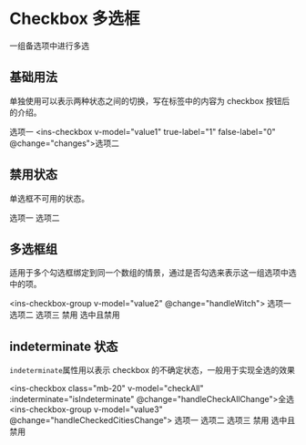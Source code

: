 # Checkbox 多选框

一组备选项中进行多选

## 基础用法

单独使用可以表示两种状态之间的切换，写在标签中的内容为 checkbox 按钮后的介绍。

<ins-checkbox v-model="value">选项一</ins-checkbox>
<ins-checkbox v-model="value1" true-label="1" false-label="0" @change="changes">选项二</ins-checkbox>

## 禁用状态

单选框不可用的状态。

<ins-checkbox v-model="value" disabled>选项一</ins-checkbox>
<ins-checkbox v-model="value1" disabled>选项二</ins-checkbox>

## 多选框组

适用于多个勾选框绑定到同一个数组的情景，通过是否勾选来表示这一组选项中选中的项。

<ins-checkbox-group v-model="value2" @change="handleWitch">
<ins-checkbox label="1">选项一</ins-checkbox>
<ins-checkbox label="2">选项二</ins-checkbox>
<ins-checkbox label="3">选项三</ins-checkbox>
<ins-checkbox label="4" disabled>禁用</ins-checkbox>
<ins-checkbox label="5" disabled>选中且禁用</ins-checkbox>
</ins-checkbox-group>

## indeterminate 状态

<code class="code">indeterminate</code>属性用以表示 checkbox 的不确定状态，一般用于实现全选的效果

<ins-checkbox class="mb-20" v-model="checkAll" :indeterminate="isIndeterminate" @change="handleCheckAllChange">全选</ins-checkbox>
<ins-checkbox-group v-model="value3" @change="handleCheckedCitiesChange">
<ins-checkbox label="1">选项一</ins-checkbox>
<ins-checkbox label="2">选项二</ins-checkbox>
<ins-checkbox label="3">选项三</ins-checkbox>
<ins-checkbox label="4">禁用</ins-checkbox>
<ins-checkbox label="5">选中且禁用</ins-checkbox>
</ins-checkbox-group>

<script>
const cityOptions = ['1', '2', '3', '4', '5'];
export default {
    data() {
        return {
            value: true,
            value1: '0',
            value2: ['1', '5'],
            value3: ['1', '4'],
            checkAll: false,
            isIndeterminate: true,
        };
    },
    methods: {
        handleWitch(val) {
            console.log(val, 'v-model');
        },
        changes(val) {
            console.log(val, this.value1);
        },
        handleCheckAllChange(val) {
            this.value3 = val ? [...cityOptions] : [];
            this.isIndeterminate = false;
        },
        handleCheckedCitiesChange(value) {
            const checkedCount = value.length;
            this.checkAll = checkedCount === cityOptions.length;
            this.isIndeterminate =
                checkedCount > 0 && checkedCount < cityOptions.length;
        },
    },
}
</script>
